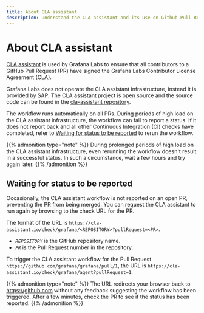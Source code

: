```yaml
---
title: About CLA assistant
description: Understand the CLA assistant and its use on Github Pull Requests.
---
```


# About CLA assistant

[CLA assistant](https://cla-assistant.io/) is used by Grafana Labs to ensure that all contributors to a GitHub Pull Request (PR) have signed the Grafana Labs Contributor License Agreement (CLA).

Grafana Labs does not operate the CLA assistant infrastructure, instead it is provided by SAP.
The CLA assistant project is open source and the source code can be found in the [cla-assistant repository](https://github.com/cla-assistant/cla-assistant).

The workflow runs automatically on all PRs.
During periods of high load on the CLA assistant infrastructure, the workflow can fail to report a status.
If it does not report back and all other Continuous Integration (CI) checks have completed, refer to [Waiting for status to be reported](#waiting-for-status-to-be-reported) to rerun the workflow.

{{% admonition type="note" %}}
During prolonged periods of high load on the CLA assistant infrastructure, even rerunning the workflow doesn't result in a successful status.
In such a circumstance, wait a few hours and try again later.
{{% /admonition %}}

## Waiting for status to be reported

<!-- vale Grafana.WordList = NO -->
<!-- "check" here is used as a noun not a verb. TODO: update the WordList to only lint "check" as a verb. -->

Occasionally, the CLA assistant workflow is not reported on an open PR, preventing the PR from being merged.
You can request the CLA assistant to run again by browsing to the check URL for the PR.

<!-- vale Grafana.WordList = YES -->

The format of the URL is `https://cla-assistant.io/check/grafana/<REPOSITORY>?pullRequest=<PR>`.

- _`REPOSITORY`_ is the GitHub repository name.
- _`PR`_ is the Pull Request number in the repository.

To trigger the CLA assistant workflow for the Pull Request `https://github.com/grafana/grafana/pull/1`, the URL is `https://cla-assistant.io/check/grafana/agent?pullRequest=1`.

{{% admonition type="note" %}}
The URL redirects your browser back to https://github.com without any feedback suggesting the workflow has been triggered.
After a few minutes, check the PR to see if the status has been reported.
{{% /admonition %}}
